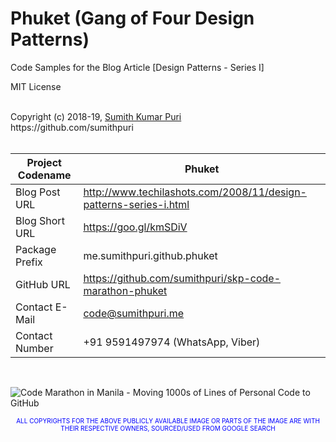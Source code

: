 # Phuket (Gang of Four Design Patterns)
Code Samples for the Blog Article [Design Patterns - Series I] 
<br>

MIT License

<br>
Copyright (c) 2018-19, <a href="https://www.cakeresume.com/sumith-kumar-puri">Sumith Kumar Puri</a><br>
https://github.com/sumithpuri 


<br>
<br>

	
|Project Codename|Phuket|
|--|--|
| Blog Post URL | http://www.techilashots.com/2008/11/design-patterns-series-i.html |
|Blog Short URL	|https://goo.gl/kmSDiV |
|Package Prefix|me.sumithpuri.github.phuket |
|GitHub URL|https://github.com/sumithpuri/skp-code-marathon-phuket |
|Contact E-Mail  |code@sumithpuri.me|
|Contact Number|+91 9591497974 (WhatsApp, Viber)|

<br>


![Code Marathon in Manila - Moving 1000s of Lines of Personal Code to GitHub](https://docs.google.com/uc?id=1095FgVbFr8baa5vKiYc8LswMQXEVVg1D)
		    	

 <p align='center'><span style="font-size: 10px; color:blue">ALL COPYRIGHTS FOR THE ABOVE PUBLICLY AVAILABLE IMAGE OR PARTS OF THE IMAGE ARE WITH THEIR RESPECTIVE OWNERS, SOURCED/USED FROM GOOGLE SEARCH</span></p>

 		 




	  

  



